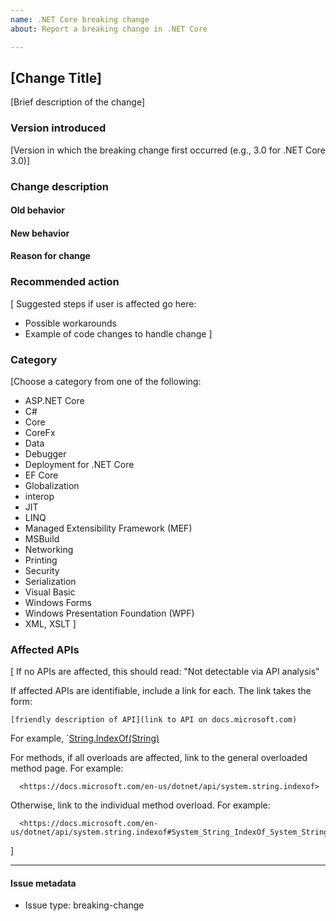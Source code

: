 ```yaml
---
name: .NET Core breaking change
about: Report a breaking change in .NET Core

---
```

<!-- 
This issue template is for use in opening issues that document breaking changes. 

Text in brackets are placeholders; replace the text with the requested information and remove the brackets before submitting the issue. Also, remove this comment before submitting the issue.

-->
## [Change Title]

[Brief description of the change]

### Version introduced

[Version in which the breaking change first occurred (e.g., 3.0 for .NET Core 3.0)]

### Change description

#### Old behavior

#### New behavior

#### Reason for change

### Recommended action

[ Suggested steps if user is affected go here:
- Possible workarounds
- Example of code changes to handle change
]

### Category

[Choose a category from one of the following:

- ASP.NET Core
- C#
- Core
- CoreFx
- Data 
- Debugger
- Deployment for .NET Core
- EF Core
- Globalization
- interop
- JIT
- LINQ
- Managed Extensibility Framework (MEF)
- MSBuild
- Networking
- Printing
- Security
- Serialization
- Visual Basic
- Windows Forms
- Windows Presentation Foundation (WPF)
- XML, XSLT
]

### Affected APIs

[ If no APIs are affected, this should read:
     "Not detectable via API analysis"

   If affected APIs are identifiable, include a link for each. The link takes the form:

   `[friendly description of API](link to API on docs.microsoft.com)`

   For example, `[String.IndexOf(String)](https://docs.microsoft.com/en-us/dotnet/api/system.string.indexof#System_String_IndexOf_System_String_)  

   For methods, if all overloads are affected, link to the general overloaded method page. For example:

      <https://docs.microsoft.com/en-us/dotnet/api/system.string.indexof>

  Otherwise, link to the individual method overload. For example:

      <https://docs.microsoft.com/en-us/dotnet/api/system.string.indexof#System_String_IndexOf_System_String_>

]

<!-- Do not modify anything below this line -->
---
#### Issue metadata

* Issue type: breaking-change
